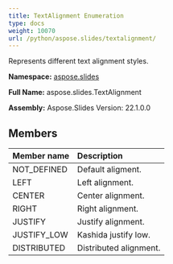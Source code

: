 ```yaml
---
title: TextAlignment Enumeration
type: docs
weight: 10070
url: /python/aspose.slides/textalignment/
---
```


Represents different text alignment styles.

**Namespace:** [aspose.slides](/python/aspose.slides/)

**Full Name:** aspose.slides.TextAlignment

**Assembly:**  Aspose.Slides Version: 22.1.0.0

## **Members**
|**Member name**|**Description**|
| :- | :- |
|NOT_DEFINED|Default aligment.|
|LEFT|Left alignment.|
|CENTER|Center alignment.|
|RIGHT|Right alignment.|
|JUSTIFY|Justify alignment.|
|JUSTIFY_LOW|Kashida justify low.|
|DISTRIBUTED|Distributed alignment.|
